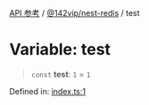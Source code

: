[API 参考](../wiki/Home) / [@142vip/nest-redis](../wiki/@142vip.nest-redis) / test

# Variable: test

> `const` **test**: `1` = `1`

Defined in: [index.ts:1](https://github.com/142vip/core-x/blob/15d5bc9ef4bece78c0e60bdf074a2d245f625100/packages/nest-redis/src/index.ts#L1)
